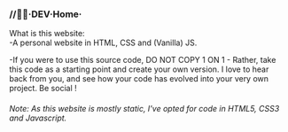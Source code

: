 <h3><b>//👨‍💻·DEV·Home·</b></h3>

What is this website:</br>
-A personal website in HTML, CSS and (Vanilla) JS.

-If you were to use this source code, DO NOT COPY 1 ON 1 - Rather, take this code as a starting point and create your own version. I love to hear back from you, and see how your code has evolved into your very own project. Be social !

<p>
<h6>Note: As this website is mostly static, I've opted for code in HTML5, CSS3 and Javascript.</h6>
</p>
